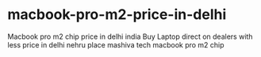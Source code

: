 # macbook-pro-m2-price-in-delhi
Macbook pro m2 chip price in delhi india Buy Laptop direct on dealers with less price in delhi nehru place mashiva tech macbook pro m2 chip 

